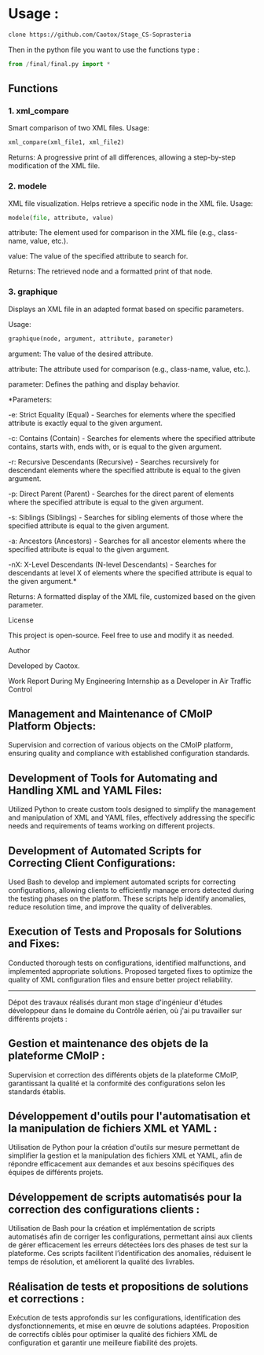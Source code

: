 # Usage :
```bash
clone https://github.com/Caotox/Stage_CS-Soprasteria
```
Then in the python file you want to use the functions type :
```py
from /final/final.py import *
```

## Functions
### 1. xml_compare
Smart comparison of two XML files.
Usage:
```python
xml_compare(xml_file1, xml_file2)
```
Returns:
A progressive print of all differences, allowing a step-by-step modification of the XML file.

### 2. modele
XML file visualization. Helps retrieve a specific node in the XML file.
Usage:

```python
modele(file, attribute, value)
```
attribute: The element used for comparison in the XML file (e.g., class-name, value, etc.).

value: The value of the specified attribute to search for.

Returns: The retrieved node and a formatted print of that node.

### 3. graphique
Displays an XML file in an adapted format based on specific parameters.

Usage:
```python
graphique(node, argument, attribute, parameter)
```
argument: The value of the desired attribute.

attribute: The attribute used for comparison (e.g., class-name, value, etc.).

parameter: Defines the pathing and display behavior.

*Parameters:

-e: Strict Equality (Equal) - Searches for elements where the specified attribute is exactly equal to the given argument.

-c: Contains (Contain) - Searches for elements where the specified attribute contains, starts with, ends with, or is equal to the given argument.

-r: Recursive Descendants (Recursive) - Searches recursively for descendant elements where the specified attribute is equal to the given argument.

-p: Direct Parent (Parent) - Searches for the direct parent of elements where the specified attribute is equal to the given argument.

-s: Siblings (Siblings) - Searches for sibling elements of those where the specified attribute is equal to the given argument.

-a: Ancestors (Ancestors) - Searches for all ancestor elements where the specified attribute is equal to the given argument.

-nX: X-Level Descendants (N-level Descendants) - Searches for descendants at level X of elements where the specified attribute is equal to the given argument.*

Returns: A formatted display of the XML file, customized based on the given parameter.

License

This project is open-source. Feel free to use and modify it as needed.

Author

Developed by Caotox.










Work Report During My Engineering Internship as a Developer in Air Traffic Control
## Management and Maintenance of CMoIP Platform Objects:
Supervision and correction of various objects on the CMoIP platform, ensuring quality and compliance with established configuration standards.

## Development of Tools for Automating and Handling XML and YAML Files:
Utilized Python to create custom tools designed to simplify the management and manipulation of XML and YAML files, effectively addressing the specific needs and requirements of teams working on different projects.

## Development of Automated Scripts for Correcting Client Configurations:
Used Bash to develop and implement automated scripts for correcting configurations, allowing clients to efficiently manage errors detected during the testing phases on the platform. These scripts help identify anomalies, reduce resolution time, and improve the quality of deliverables.

## Execution of Tests and Proposals for Solutions and Fixes:
Conducted thorough tests on configurations, identified malfunctions, and implemented appropriate solutions. Proposed targeted fixes to optimize the quality of XML configuration files and ensure better project reliability.

---------------------------------------------------------------------------------

Dépot des travaux réalisés durant mon stage d'ingénieur d'études développeur dans le domaine du Contrôle aérien, où j'ai pu travailler sur différents projets :
## Gestion et maintenance des objets de la plateforme CMoIP :
Supervision et correction des différents objets de la plateforme CMoIP, garantissant la qualité et la conformité des configurations selon les standards établis.

## Développement d'outils pour l'automatisation et la manipulation de fichiers XML et YAML :
Utilisation de Python pour la création d'outils sur mesure permettant de simplifier la gestion et la manipulation des fichiers XML et YAML, afin de répondre efficacement aux demandes et aux besoins spécifiques des équipes de différents projets.

## Développement de scripts automatisés pour la correction des configurations clients :
Utilisation de Bash pour la création et implémentation de scripts automatisés afin de corriger les configurations, permettant ainsi aux clients de gérer efficacement les erreurs détectées lors des phases de test sur la plateforme. Ces scripts facilitent l’identification des anomalies, réduisent le temps de résolution, et améliorent la qualité des livrables.

## Réalisation de tests et propositions de solutions et corrections :
Exécution de tests approfondis sur les configurations, identification des dysfonctionnements, et mise en œuvre de solutions adaptées. Proposition de correctifs ciblés pour optimiser la qualité des fichiers XML de configuration et garantir une meilleure fiabilité des projets.
